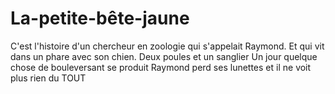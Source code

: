 # La-petite-bête-jaune

C'est l'histoire d'un chercheur en zoologie qui s'appelait Raymond.
Et qui vit dans un phare avec son chien.
Deux poules et un sanglier
Un jour quelque chose de bouleversant se produit
Raymond perd ses lunettes et il ne voit plus rien du TOUT